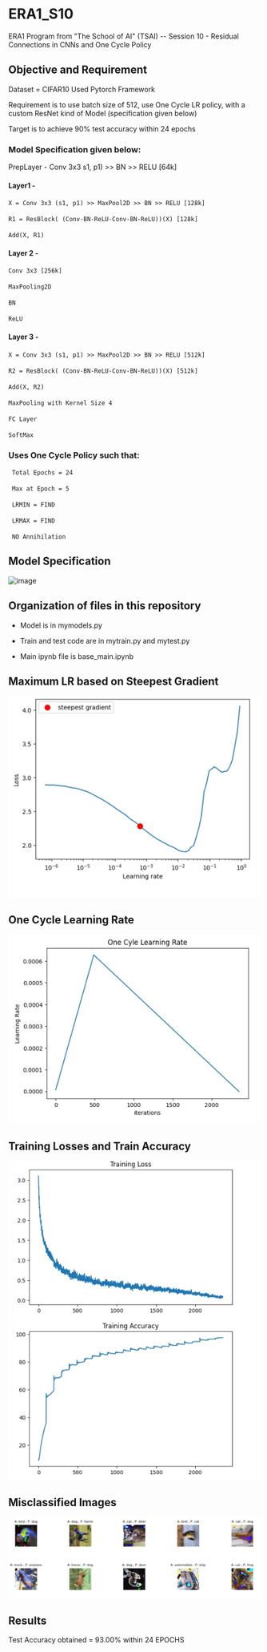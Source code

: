 # ERA1_S10
ERA1 Program from "The School of AI" (TSAI) -- Session 10 - Residual Connections in CNNs and One Cycle Policy

## Objective and Requirement

Dataset = CIFAR10 Used Pytorch Framework

Requirement is to use batch size of 512, use One Cycle LR policy, with a custom ResNet kind of Model (specification given below)

Target is to achieve 90% test accuracy within 24 epochs

  ### Model Specification given below:

  PrepLayer - Conv 3x3 s1, p1) >> BN >> RELU [64k]

  #### Layer1 -

    X = Conv 3x3 (s1, p1) >> MaxPool2D >> BN >> RELU [128k]

    R1 = ResBlock( (Conv-BN-ReLU-Conv-BN-ReLU))(X) [128k]

    Add(X, R1)

  #### Layer 2 -

    Conv 3x3 [256k]

    MaxPooling2D

    BN

    ReLU

  #### Layer 3 -

    X = Conv 3x3 (s1, p1) >> MaxPool2D >> BN >> RELU [512k]

    R2 = ResBlock( (Conv-BN-ReLU-Conv-BN-ReLU))(X) [512k]

    Add(X, R2)

    MaxPooling with Kernel Size 4

    FC Layer

    SoftMax

### Uses One Cycle Policy such that:

     Total Epochs = 24

     Max at Epoch = 5

     LRMIN = FIND

     LRMAX = FIND

     NO Annihilation

## Model Specification

![image](https://github.com/paulsamir2010/ERA1_S8/blob/main/ModelSummary.jpg)

## Organization of files in this repository

- Model is in mymodels.py

- Train and test code are in mytrain.py and mytest.py

- Main ipynb file is base_main.ipynb

## Maximum LR based on Steepest Gradient

![image](https://github.com/paulsamir2010/ERA1_S10/blob/main/MaxLR.jpg)

## One Cycle Learning Rate

![image](https://github.com/paulsamir2010/ERA1_S10/blob/main/OnecycleLR.jpg)

## Training Losses and Train Accuracy

![image](https://github.com/paulsamir2010/ERA1_S10/blob/main/TrainingLossAcc.jpg)

## Misclassified Images

![image](https://github.com/paulsamir2010/ERA1_S10/blob/main/Misclassified.jpg)

## Results

Test Accuracy obtained = 93.00%   within 24 EPOCHS
